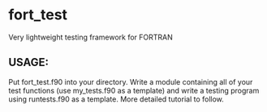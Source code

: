 # fort_test
Very lightweight testing framework for FORTRAN

## USAGE:
Put fort_test.f90 into your directory. Write a module containing all of your test functions (use my_tests.f90 as a template) and write a testing program using runtests.f90 as a template. More detailed tutorial to follow. 
